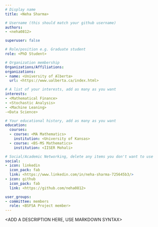 ```yaml
---
# Display name
title: <Neha Sharma>

# Username (this should match your github username)
authors:
- <neha0812>

superuser: false

# Role/position e.g. Graduate student
role: <PhD Student>

# Organization membership
Organizations/Affiliations:
organizations:
- name: <University of Alberta>
  url: <https://www.ualberta.ca/index.html>

# A list of your interests, add as many as you want
interests:
- <Mathematical Finance>
- <Stochastic Analysis>
- <Machine Leaning>
-<Data Science>

# Your educational history, add as many as you want
education:
  courses:
  - course: <MA Mathematics>
    institution: <University of Kansas>
  - course: <BS-MS Mathematics>
    institution: <IISER Mohali>  

# Social/Academic Networking, delete any items you don't want to use
social:
- icon: linkedin
  icon_pack: fab
  link: <https://www.linkedin.com/in/neha-sharma-725645b3/>
- icon: github
  icon_pack: fab
  link: <https://github.com/neha0812>

user_groups:
- committee: members
  role: <BSFSA Project member>
---
```

<ADD A DESCRIPTION HERE, USE MARKDOWN SYNTAX>
